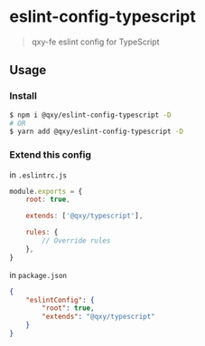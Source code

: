 # eslint-config-typescript

> qxy-fe eslint config for TypeScript

## Usage

### Install

```bash
$ npm i @qxy/eslint-config-typescript -D
# OR
$ yarn add @qxy/eslint-config-typescript -D
```

### Extend this config

in `.eslintrc.js`

```js
module.exports = {
    root: true,

    extends: ['@qxy/typescript'],

    rules: {
        // Override rules
    },
}
```

in `package.json`

```json
{
    "eslintConfig": {
        "root": true,
        "extends": "@qxy/typescript"
    }
}
```
